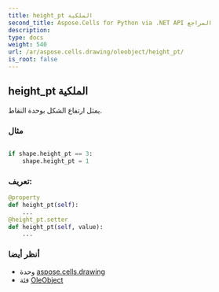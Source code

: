 ```yaml
---
title: height_pt الملكية
second_title: Aspose.Cells for Python via .NET API المراجع
description:
type: docs
weight: 540
url: /ar/aspose.cells.drawing/oleobject/height_pt/
is_root: false
---
```

##  height_pt الملكية

يمثل ارتفاع الشكل بوحدة النقاط.

###  مثال

```python

if shape.height_pt == 3:
    shape.height_pt = 1

```
###  تعريف:
```python
@property
def height_pt(self):
    ...
@height_pt.setter
def height_pt(self, value):
    ...
```

###  أنظر أيضا
* وحدة [aspose.cells.drawing](../../)
* فئة [OleObject](/cells/python-net/ar/aspose.cells.drawing/oleobject)
